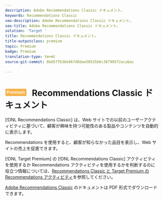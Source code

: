 ```yaml
---
description: Adobe Recommendations Classic ドキュメント。
keywords: Recommendations Classic
seo-description: Adobe Recommendations Classic ドキュメント。
seo-title: Adobe Recommendations Classic ドキュメント。
solution: 'Target '
title: Recommendations Classic ドキュメント。
title-outputclass: premium
topic: Premium
badge: Premium
translation-type: tm+mt
source-git-commit: 8bd57fb3bb467d8dae50535b6c367995f2acabac

---
```



# ![Premium](/help/assets/premium.png) Recommendations Classic ドキュメント

[!DNL Recommendations Classic] は、Web サイトでの以前のユーザーアクティビティに基づいて、顧客が興味を持つ可能性のある製品やコンテンツを自動的に表示します。

Recommendations を使用すると、顧客が知らなかった品目を表示し、Web サイトの売上を促進できます。

[!DNL Target Premium] の [!DNL Recommendations Classic] アクティビティを使用するか Recommendations アクティビティを使用するかを判断するのに役立つ情報については、[Recommendations Classic と Target Premium の Recommendations アクティビティ](/help/c-recommendations/c-recommendations-faq/recommendations-classic-versus-recommendations-activities-target-premium.md)を参照してください。

[Adobe Recommendations Classic](/help/assets/adobe-recommendations-classic.pdf) のドキュメントは PDF 形式でダウンロードできます。